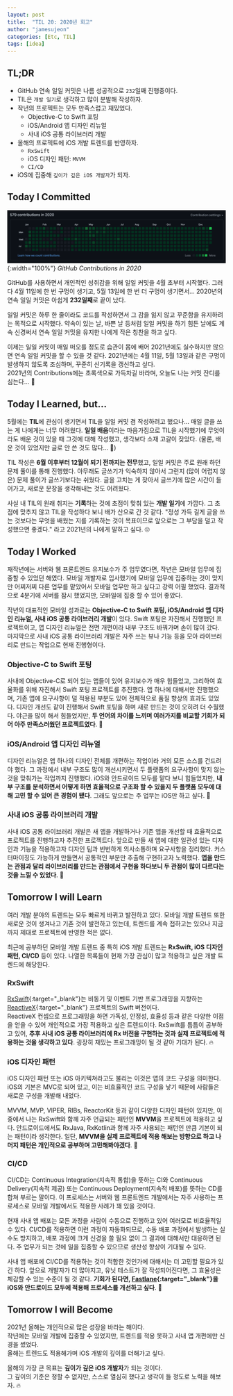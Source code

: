 ```yaml
---
layout: post
title:  "TIL 20: 2020년 회고"
author: "jamesujeon"
categories: [Etc, TIL]
tags: [idea]
---
```


## TL;DR

- GitHub 연속 일일 커밋은 나름 성공적으로 `232`일째 진행중이다.
- TIL은 `개발 일기`로 생각하고 많이 분발해 작성하자.
- 작년의 프로젝트는 모두 만족스럽고 재밌었다.
  - Objective-C to Swift 포팅
  - iOS/Android 앱 디자인 리뉴얼
  - 사내 iOS 공통 라이브러리 개발
- 올해의 프로젝트에 iOS 개발 트렌드를 반영하자.
  - `RxSwift`
  - iOS 디자인 패턴: `MVVM`
  - `CI/CD`
- iOS에 집중해 `깊이가 깊은 iOS 개발자`가 되자.

## Today I Committed

![GitHub 2020 Contributions](assets/github_2020_contributions.png){:width="100%"}
*GitHub Contributions in 2020*

GitHub를 사용하면서 개인적인 성취감을 위해 일일 커밋을 4월 초부터 시작했다.
그러다 4월 11일에 한 번 구멍이 생기고, 5월 13일에 한 번 더 구멍이 생기면서...
2020년의 연속 일일 커밋은 아쉽게 **232일째**로 끝이 났다.

일일 커밋은 하루 한 줄이라도 코드를 작성하면서 그 감을 잃지 않고 꾸준함을 유지하려는 목적으로 시작했다.
약속이 있는 날, 바쁜 날 등처럼 일일 커밋을 하기 힘든 날에도 계속 신경써서 연속 일일 커밋을 유지한 나에게 작은 칭찬을 하고 싶다.

이제는 일일 커밋이 매일 떠오를 정도로 습관이 몸에 배어 2021년에도 실수하지만 않으면 연속 일일 커밋을 할 수 있을 것 같다.
2021년에는 4월 11일, 5월 13일과 같은 구멍이 발생하지 않도록 조심하며, 꾸준히 신기록을 갱신하고 싶다.  
2021년의 Contributions에는 초록색으로 가득차길 바라며, 오늘도 나는 커밋 잔디를 심는다... 🌱

## Today I Learned, but...

5월에는 **TIL**에 관심이 생기면서 TIL을 일일 커밋 겸 작성하려고 했으나... 매일 글을 쓰는 게 나에게는 너무 어려웠다.
**일일 배움**이라는 마음가짐으로 TIL을 시작했기에 무엇이라도 배운 것이 있을 때 그것에 대해 작성했고, 생각보다 소재 고갈이 잦았다.
(물론, 배운 것이 있었지만 글로 안 쓴 것도 많다... 🤔)

TIL 작성은 **6월 이후부터 12월이 되기 전까지는 전무**했고, 일일 커밋은 주로 원래 하던 문제 풀이를 통해 진행했다.
아무래도 글쓰기가 익숙하지 않아서 그런지 (많이 어렵지 않은) 문제 풀이가 글쓰기보다는 쉬웠다.
글을 고치는 게 잦아서 글쓰기에 많은 시간이 들어가고, 새로운 문장을 생각해내는 것도 어려웠다.

사실 내 TIL의 원래 취지는 **기록**하는 것에 초점이 맞춰 있는 **개발 일기**에 가깝다.
그 초점에 맞추지 않고 TIL을 작성하다 보니 배가 산으로 간 것 같다.
"정성 가득 길게 글을 쓰는 것보다는 무엇을 배웠는 지를 기록하는 것이 목표이므로 앞으로는 그 부담을 덜고 작성했으면 좋겠다."
라고 2021년의 나에게 말하고 싶다. 🙄

## Today I Worked

재작년에는 서버와 웹 프론트엔드 유지보수가 주 업무였다면, 작년은 모바일 업무에 집중할 수 있었던 해였다.
모바일 개발자로 입사했기에 모바일 업무에 집중하는 것이 맞지만 어찌저찌 다른 업무를 맡았어서 모바일 업무만 하고 싶다고 강력 어필 했었다.
결과적으로 4분기에 서버를 잠시 했었지만, 모바일에 집중 할 수 있어 좋았다.

작년의 대표적인 모바일 성과로는 **Objective-C to Swift 포팅, iOS/Android 앱 디자인 리뉴얼, 사내 iOS 공통 라이브러리 개발**이 있다.
Swift 포팅은 자진해서 진행했던 프로젝트이고, 앱 디자인 리뉴얼은 전면 개편이라 내부 구조도 바꿔가며 손이 많이 갔다.
마지막으로 사내 iOS 공통 라이브러리 개발은 자주 쓰는 뷰나 기능 등을 모아 라이브러리로 만드는 작업으로 현재 진행형이다.

### Objective-C to Swift 포팅

사내에 Objective-C로 되어 있는 앱들이 있어 유지보수가 매우 힘들었고, 그리하여 효율화를 위해 자진해서 Swift 포팅 프로젝트를 추진했다.
앱 하나에 대해서만 진행했으며, 기존 앱에 요구사항이 덜 적용된 부분도 있어 전체적으로 품질 향상의 효과도 있었다.
디자인 개선도 같이 진행해서 Swift 포팅을 하며 새로 만드는 것이 오히려 더 수월했다.
야근을 많이 해서 힘들었지만, **두 언어의 차이를 느끼며 여러가지를 비교할 기회가 되어 아주 만족스러웠던 프로젝트였다**. 🙂

### iOS/Android 앱 디자인 리뉴얼

디자인 리뉴얼은 앱 하나의 디자인 전체를 개편하는 작업이라 거의 모든 소스를 건드려야 했다.
그 과정에서 내부 구조도 많이 개선시키면서 두 플랫폼의 요구사항이 맞지 않는 것을 맞춰가는 작업까지 진행했다.
iOS와 안드로이드 모두를 맡다 보니 힘들었지만,
**내부 구조를 분석하면서 어떻게 하면 효율적으로 구조화 할 수 있을지 두 플랫폼 모두에 대해 고민 할 수 있어 큰 경험이 됐다**.
그래도 앞으로는 주 업무는 iOS만 하고 싶다. 🤔

### 사내 iOS 공통 라이브러리 개발

사내 iOS 공통 라이브러리 개발은 새 앱을 개발하거나 기존 앱을 개선할 때 효율적으로 프로젝트를 진행하고자 추진한 프로젝트다.
앞으로 만들 새 앱에 대한 일관성 있는 디자인과 기능을 적용하고자 디자인 팀과 빈번하게 의사소통하며 요구사항을 정리했다.
커스터마이징도 가능하게 만들면서 공통적인 부분만 추출해 구현하고자 노력했다.
**앱을 만드는 관점과 달리 라이브러리를 만드는 관점에서 구현을 하다보니 두 관점이 많이 다르다는 것을 느낄 수 있었다**. 🙂

## Tomorrow I will Learn

여러 개발 분야의 트렌드는 모두 빠르게 바뀌고 발전하고 있다.
모바일 개발 트렌드 또한 새로운 것이 생겨나고 기존 것이 발전하고 있는데,
트렌드를 계속 접하고는 있으나 지금까지 제대로 프로젝트에 반영한 적은 없다.

최근에 공부하던 모바일 개발 트렌드 중 특히 iOS 개발 트렌드는 **RxSwift, iOS 디자인 패턴, CI/CD** 등이 있다.
나열한 목록들이 현재 가장 관심이 많고 적용하고 싶은 개발 트렌드에 해당한다.

### RxSwift

[RxSwift](https://github.com/ReactiveX/RxSwift){:target="_blank"}는 비동기 및 이벤트 기반 프로그래밍을 지향하는
[ReactiveX](http://reactivex.io/){:target="_blank"} 프로젝트의 Swift 버전이다.  
ReactiveX 컨셉으로 프로그래밍을 하면 가독성, 안정성, 효율성 등과 같은
다양한 이점을 얻을 수 있어 개인적으로 가장 적용하고 싶은 트렌드이다.
RxSwift를 틈틈이 공부하고 있어,
**추후 사내 iOS 공통 라이브러리에 Rx 버전을 구현하는 것과 실제 프로젝트에 적용하는 것을 생각하고 있다**.
굉장히 재밌는 프로그래밍이 될 것 같아 기대가 된다. 🔥

### iOS 디자인 패턴

iOS 디자인 패턴 또는 iOS 아키텍쳐라고도 불리는 이것은 앱의 코드 구성을 의미한다.
iOS의 기본은 MVC로 되어 있고,
이는 비효율적인 코드 구성을 낳기 때문에 사람들은 새로운 구성을 개발해 내었다.

MVVM, MVP, VIPER, RIBs, ReactorKit 등과 같이 다양한 디자인 패턴이 있지만,
이 중에서 나는 RxSwift와 함께 자주 언급되는 패턴인 **MVVM**을 프로젝트에 적용하고 싶다.
안드로이드에서도 RxJava, RxKotlin과 함께 자주 사용되는 패턴인 만큼 기본이 되는 패턴이라 생각한다.
일단, **MVVM을 실제 프로젝트에 적용 해보는 방향으로 하고 나머지 패턴은 개인적으로 공부하며 고민해봐야겠다**. 🤔

### CI/CD

CI/CD는 Continuous Integration(지속적 통합)을 뜻하는 CI와
Continuous Delivery(지속적 제공) 또는 Continuous Deployment(지속적 배포)를 뜻하는 CD를 합쳐 부르는 말이다.
이 프로세스는 서버와 웹 프론트엔드 개발에서는 자주 사용하는 프로세스로 모바일 개발에서도 적용한 사례가 꽤 있을 것이다.

현재 사내 앱 배포는 모든 과정을 사람이 수동으로 진행하고 있어 여러모로 비효율적일 수 있다.
CI/CD를 적용하면 이런 과정이 자동화되므로,
수동 배포 과정에서 발생하는 실수도 방지하고, 배포 과정에 크게 신경을 쓸 필요 없이 그 결과에 대해서만 대응하면 된다.
주 업무가 되는 것에 일을 집중할 수 있으므로 생산성 향상이 기대될 수 있다.

사내 앱 배포에 CI/CD를 적용하는 것이 적합한 것인가에 대해서는 더 고민할 필요가 있긴 하다.
앞으로 개발자가 더 많아지고, 유닛 테스트가 잘 작성되어진다면, 그 효율성은 체감할 수 있는 수준이 될 것 같다.
**기회가 된다면, [Fastlane](https://fastlane.tools/){:target="_blank"}을 iOS와 안드로이드 모두에 적용해 프로세스를 개선하고 싶다**. 🤔

## Tomorrow I will Become

2021년 올해는 개인적으로 많은 성장을 바라는 해이다.  
작년에는 모바일 개발에 집중할 수 있었지만, 트렌드를 적용 못하고 사내 앱 개편에만 신경을 썼었다.  
올해는 트렌드도 적용해가며 iOS 개발의 깊이를 더해가고 싶다.

올해의 가장 큰 목표는 **깊이가 깊은 iOS 개발자**가 되는 것이다.  
그 깊이의 기준은 정할 수 없지만, 스스로 열심히 했다고 생각이 들 정도로 노력을 해보자. 🔥
